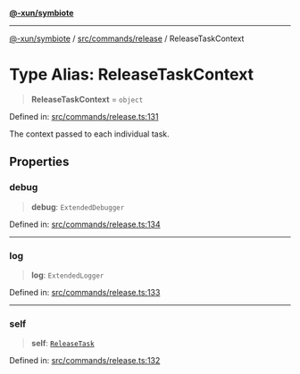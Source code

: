 [**@-xun/symbiote**](../../../../README.md)

***

[@-xun/symbiote](../../../../README.md) / [src/commands/release](../README.md) / ReleaseTaskContext

# Type Alias: ReleaseTaskContext

> **ReleaseTaskContext** = `object`

Defined in: [src/commands/release.ts:131](https://github.com/Xunnamius/symbiote/blob/1c36264a9ee1bf4cdf92c895c1434941f105e56c/src/commands/release.ts#L131)

The context passed to each individual task.

## Properties

### debug

> **debug**: `ExtendedDebugger`

Defined in: [src/commands/release.ts:134](https://github.com/Xunnamius/symbiote/blob/1c36264a9ee1bf4cdf92c895c1434941f105e56c/src/commands/release.ts#L134)

***

### log

> **log**: `ExtendedLogger`

Defined in: [src/commands/release.ts:133](https://github.com/Xunnamius/symbiote/blob/1c36264a9ee1bf4cdf92c895c1434941f105e56c/src/commands/release.ts#L133)

***

### self

> **self**: [`ReleaseTask`](ReleaseTask.md)

Defined in: [src/commands/release.ts:132](https://github.com/Xunnamius/symbiote/blob/1c36264a9ee1bf4cdf92c895c1434941f105e56c/src/commands/release.ts#L132)
